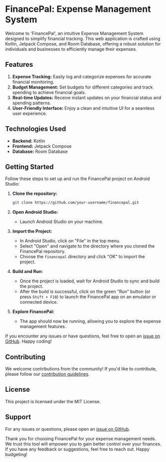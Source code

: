 # FinancePal: Expense Management System

Welcome to 'FinancePal', an intuitive Expense Management System designed to simplify financial tracking. This web application is crafted using Kotlin, Jetpack Compose, and Room Database, offering a robust solution for individuals and businesses to efficiently manage their expenses.

## Features

1. **Expense Tracking:** Easily log and categorize expenses for accurate financial monitoring.
2. **Budget Management:** Set budgets for different categories and track spending to achieve financial goals.
3. **Real-time Updates:** Receive instant updates on your financial status and spending patterns.
4. **User-Friendly Interface:** Enjoy a clean and intuitive UI for a seamless user experience.

## Technologies Used

- **Backend:** Kotlin
- **Frontend:** Jetpack Compose
- **Database:** Room Database

## Getting Started

Follow these steps to set up and run the FinancePal project on Android Studio:

1. **Clone the repository:**

    ```bash
    git clone https://github.com/your-username/financepal.git
    ```

2. **Open Android Studio:**

    - Launch Android Studio on your machine.

3. **Import the Project:**

    - In Android Studio, click on "File" in the top menu.
    - Select "Open" and navigate to the directory where you cloned the FinancePal repository.
    - Choose the `financepal` directory and click "OK" to import the project.

4. **Build and Run:**

    - Once the project is loaded, wait for Android Studio to sync and build the project.
    - After the build is successful, click on the green "Run" button (or press `Shift + F10`) to launch the FinancePal app on an emulator or connected device.

5. **Explore FinancePal:**

    - The app should now be running, allowing you to explore the expense management features.

If you encounter any issues or have questions, feel free to open an [issue on GitHub](link-to-issues). Happy coding!

## Contributing

We welcome contributions from the community! If you'd like to contribute, please follow our [contribution guidelines](link-to-contributing.md).

## License

This project is licensed under the MIT License.

## Support

For any issues or questions, please open an [issue on GitHub](link-to-issues).

Thank you for choosing FinancePal for your expense management needs. We trust this tool will empower you to gain better control over your finances. If you have any feedback or suggestions, feel free to reach out. Happy budgeting!
